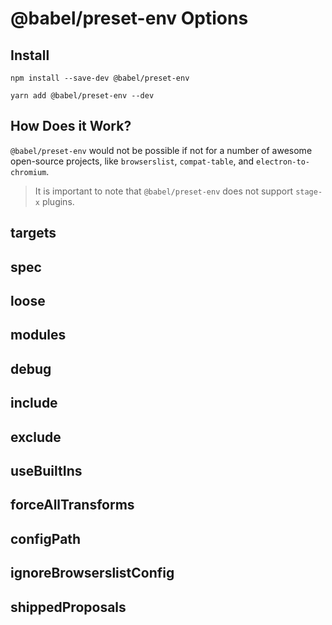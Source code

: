 # @babel/preset-env Options

## Install
```shell
npm install --save-dev @babel/preset-env

yarn add @babel/preset-env --dev
```

## How Does it Work?
`@babel/preset-env` would not be possible if not for a number of awesome open-source projects, like `browserslist`, `compat-table`, and `electron-to-chromium`.

> It is important to note that `@babel/preset-env` does not support `stage-x` plugins.

## targets
## spec
## loose
## modules
## debug
## include
## exclude
## useBuiltIns
## forceAllTransforms
## configPath
## ignoreBrowserslistConfig
## shippedProposals